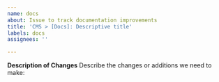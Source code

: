 ```yaml
---
name: docs
about: Issue to track documentation improvements
title: 'CMS > [Docs]: Descriptive title'
labels: docs
assignees: ''

---
```


**Description of Changes**
Describe the changes or additions we need to make:
